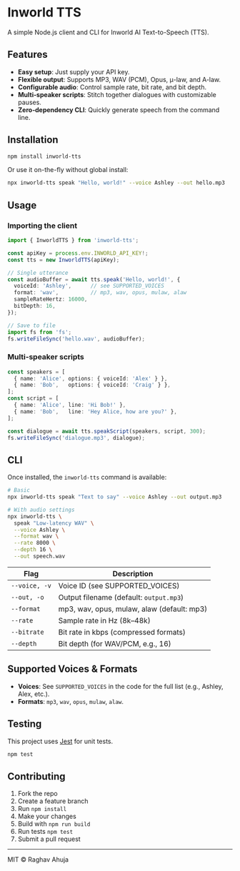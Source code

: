 # Inworld TTS

A simple Node.js client and CLI for Inworld AI Text-to-Speech (TTS).

## Features

* **Easy setup**: Just supply your API key.
* **Flexible output**: Supports MP3, WAV (PCM), Opus, μ-law, and A-law.
* **Configurable audio**: Control sample rate, bit rate, and bit depth.
* **Multi‑speaker scripts**: Stitch together dialogues with customizable pauses.
* **Zero‑dependency CLI**: Quickly generate speech from the command line.

## Installation

```bash
npm install inworld-tts
```

Or use it on-the-fly without global install:

```bash
npx inworld-tts speak "Hello, world!" --voice Ashley --out hello.mp3
```

## Usage

### Importing the client

```ts
import { InworldTTS } from 'inworld-tts';

const apiKey = process.env.INWORLD_API_KEY!;
const tts = new InworldTTS(apiKey);

// Single utterance
const audioBuffer = await tts.speak('Hello, world!', {
  voiceId: 'Ashley',      // see SUPPORTED_VOICES
  format: 'wav',          // mp3, wav, opus, mulaw, alaw
  sampleRateHertz: 16000,
  bitDepth: 16,
});

// Save to file
import fs from 'fs';
fs.writeFileSync('hello.wav', audioBuffer);
```

### Multi‑speaker scripts

```ts
const speakers = [
  { name: 'Alice', options: { voiceId: 'Alex' } },
  { name: 'Bob',   options: { voiceId: 'Craig' } },
];
const script = [
  { name: 'Alice', line: 'Hi Bob!' },
  { name: 'Bob',   line: 'Hey Alice, how are you?' },
];

const dialogue = await tts.speakScript(speakers, script, 300);
fs.writeFileSync('dialogue.mp3', dialogue);
```

## CLI

Once installed, the `inworld-tts` command is available:

```bash
# Basic
npx inworld-tts speak "Text to say" --voice Ashley --out output.mp3

# With audio settings
npx inworld-tts \
  speak "Low-latency WAV" \
  --voice Ashley \
  --format wav \
  --rate 8000 \
  --depth 16 \
  --out speech.wav
```

| Flag          | Description                                |
| ------------- | ------------------------------------------ |
| `--voice, -v` | Voice ID (see SUPPORTED\_VOICES)           |
| `--out, -o`   | Output filename (default: `output.mp3`)    |
| `--format`    | mp3, wav, opus, mulaw, alaw (default: mp3) |
| `--rate`      | Sample rate in Hz (8k–48k)                 |
| `--bitrate`   | Bit rate in kbps (compressed formats)      |
| `--depth`     | Bit depth (for WAV/PCM, e.g., 16)          |

## Supported Voices & Formats

* **Voices**: See `SUPPORTED_VOICES` in the code for the full list (e.g., Ashley, Alex, etc.).
* **Formats**: `mp3`, `wav`, `opus`, `mulaw`, `alaw`.

## Testing

This project uses [Jest](https://jestjs.io/) for unit tests.

```bash
npm test
```

## Contributing

1. Fork the repo
2. Create a feature branch
3. Run `npm install`
4. Make your changes
5. Build with `npm run build`
6. Run tests `npm test`
7. Submit a pull request

---

MIT © Raghav Ahuja
